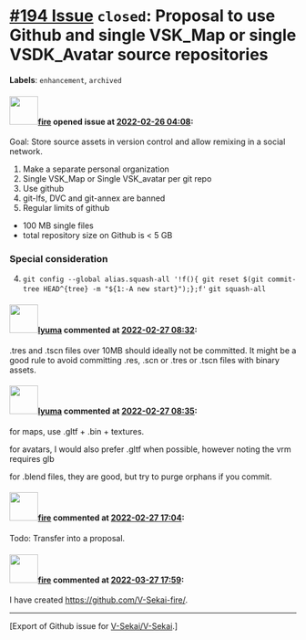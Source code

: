 # [\#194 Issue](https://github.com/V-Sekai/V-Sekai/issues/194) `closed`: Proposal to use Github and single VSK_Map or single VSDK_Avatar source repositories
**Labels**: `enhancement`, `archived`


#### <img src="https://avatars.githubusercontent.com/u/32321?u=c2e06a3d2b49a467aa907e54aa259516440267cc&v=4" width="50">[fire](https://github.com/fire) opened issue at [2022-02-26 04:08](https://github.com/V-Sekai/V-Sekai/issues/194):

Goal: Store source assets in version control and allow remixing in a social network. 

1. Make a separate personal organization
1. Single VSK_Map or Single VSK_avatar per git repo
1. Use github
2. git-lfs, DVC and git-annex are banned
3. Regular limits of github 
  * 100 MB single files
  * total repository size on Github is < 5 GB
 
### Special consideration

4. `git config --global alias.squash-all '!f(){ git reset $(git commit-tree HEAD^{tree} -m "${1:-A new start}");};f'` `git squash-all`

#### <img src="https://avatars.githubusercontent.com/u/39946030?v=4" width="50">[lyuma](https://github.com/lyuma) commented at [2022-02-27 08:32](https://github.com/V-Sekai/V-Sekai/issues/194#issuecomment-1053361937):

.tres and .tscn files over 10MB should ideally not be committed. It might be a good rule to avoid committing .res, .scn or .tres or .tscn files with binary assets.

#### <img src="https://avatars.githubusercontent.com/u/39946030?v=4" width="50">[lyuma](https://github.com/lyuma) commented at [2022-02-27 08:35](https://github.com/V-Sekai/V-Sekai/issues/194#issuecomment-1053365154):

for maps, use .gltf + .bin + textures.

for avatars, I would also prefer .gltf when possible, however noting the vrm requires glb

for .blend files, they are good, but try to purge orphans if you commit.

#### <img src="https://avatars.githubusercontent.com/u/32321?u=c2e06a3d2b49a467aa907e54aa259516440267cc&v=4" width="50">[fire](https://github.com/fire) commented at [2022-02-27 17:04](https://github.com/V-Sekai/V-Sekai/issues/194#issuecomment-1053616743):

Todo: Transfer into a proposal.

#### <img src="https://avatars.githubusercontent.com/u/32321?u=c2e06a3d2b49a467aa907e54aa259516440267cc&v=4" width="50">[fire](https://github.com/fire) commented at [2022-03-27 17:59](https://github.com/V-Sekai/V-Sekai/issues/194#issuecomment-1079984733):

I have created https://github.com/V-Sekai-fire/.


-------------------------------------------------------------------------------



[Export of Github issue for [V-Sekai/V-Sekai](https://github.com/V-Sekai/V-Sekai).]
